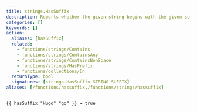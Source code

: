 ```yaml
---
title: strings.HasSuffix
description: Reports whether the given string begins with the given suffix.
categories: []
keywords: []
action:
  aliases: [hasSuffix]
  related:
    - functions/strings/Contains
    - functions/strings/ContainsAny
    - functions/strings/ContainsNonSpace
    - functions/strings/HasPrefix
    - functions/collections/In
  returnType: bool
  signatures: [strings.HasSuffix STRING SUFFIX]
aliases: [/functions/hassuffix,/functions/strings/hassuffix]
---
```


```go-html-template
{{ hasSuffix "Hugo" "go" }} → true
```
